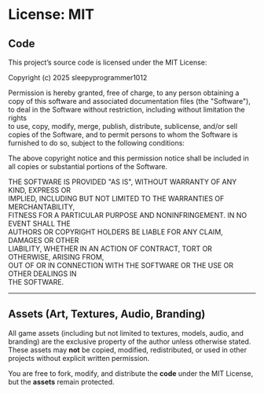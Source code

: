 # License: MIT

## Code 
This project’s source code is licensed under the MIT License:

Copyright (c) 2025 sleepyprogrammer1012

Permission is hereby granted, free of charge, to any person obtaining a copy
of this software and associated documentation files (the "Software"), to deal
in the Software without restriction, including without limitation the rights  
to use, copy, modify, merge, publish, distribute, sublicense, and/or sell  
copies of the Software, and to permit persons to whom the Software is  
furnished to do so, subject to the following conditions:

The above copyright notice and this permission notice shall be included in  
all copies or substantial portions of the Software.

THE SOFTWARE IS PROVIDED "AS IS", WITHOUT WARRANTY OF ANY KIND, EXPRESS OR  
IMPLIED, INCLUDING BUT NOT LIMITED TO THE WARRANTIES OF MERCHANTABILITY,  
FITNESS FOR A PARTICULAR PURPOSE AND NONINFRINGEMENT. IN NO EVENT SHALL THE  
AUTHORS OR COPYRIGHT HOLDERS BE LIABLE FOR ANY CLAIM, DAMAGES OR OTHER  
LIABILITY, WHETHER IN AN ACTION OF CONTRACT, TORT OR OTHERWISE, ARISING FROM,  
OUT OF OR IN CONNECTION WITH THE SOFTWARE OR THE USE OR OTHER DEALINGS IN  
THE SOFTWARE.

---

## Assets (Art, Textures, Audio, Branding)
All game assets (including but not limited to textures, models, audio, and branding) are the exclusive property of the author unless otherwise stated.  
These assets may **not** be copied, modified, redistributed, or used in other projects without explicit written permission.

You are free to fork, modify, and distribute the **code** under the MIT License, but the **assets** remain protected.
